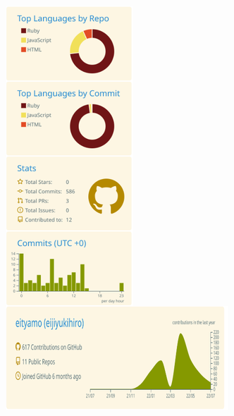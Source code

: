 <p>
<a href="https://github.com/vn7n24fzkq/github-profile-summary-cards">
  <img align="left" height="170px" src="https://raw.githubusercontent.com/eityamo/eityamo/main/profile-summary-card-output/solarized/1-repos-per-language.svg" />
</a>
<a href="https://github.com/vn7n24fzkq/github-profile-summary-cards">
  <img align="left" height="170px" src="https://raw.githubusercontent.com/eityamo/eityamo/main/profile-summary-card-output/solarized/2-most-commit-language.svg" />
</a>
<a href="https://github.com/vn7n24fzkq/github-profile-summary-cards">
  <img align="left" height="170px" src="https://raw.githubusercontent.com/eityamo/eityamo/main/profile-summary-card-output/solarized/3-stats.svg" />
</a>
<a href="https://github.com/vn7n24fzkq/github-profile-summary-cards">
  <img align="left" height="170px" src="https://raw.githubusercontent.com/eityamo/eityamo/main/profile-summary-card-output/solarized/4-productive-time.svg" />
</a>
  <a href="https://github.com/vn7n24fzkq/github-profile-summary-cards">
  <img align="left" height="236px" src="https://raw.githubusercontent.com/eityamo/eityamo/main/profile-summary-card-output/solarized/0-profile-details.svg" />
</a>
</p>